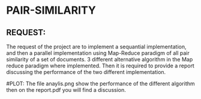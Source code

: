 # PAIR-SIMILARITY
## REQUEST:
The request of the project are to implement a sequantial implementation, and then a parallel implementation using Map-Reduce paradigm of all pair similarity of a set of documents.
3 different alternative algorithm in the Map reduce paradigm where implemented.
Then it is required to provide a report discussing the performance of the two different implementation.

#PLOT:
The file anaylis.png show the performance of the different algorithm then on the report.pdf you will find a discussion.
